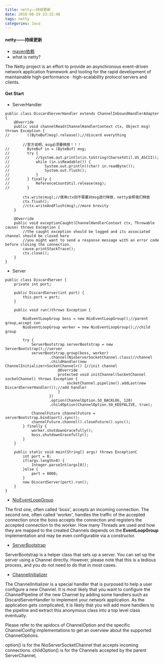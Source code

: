 ```yaml
---
title: netty——持续更新
date: 2018-08-29 23:15:48
tags: netty
categories: Java
---
```

#### netty——持续更新
- [maven依赖](https://mvnrepository.com/artifact/io.netty)
- what is netty?

The Netty project is an effort to provide an asynchronous event-driven network application framework and tooling for the rapid development of maintainable high-performance · high-scalability protocol servers and clients.

#### Get Start
- ServerHandler

```
public class DiscardServerHandler extends ChannelInboundHandlerAdapter {
    @Override
    public void channelRead(ChannelHandlerContext ctx, Object msg) throws Exception {
//        ((ByteBuf)msg).release();//discard everything

        //官方说明，msg必须要释放！！！
//        ByteBuf in = (ByteBuf) msg;
//        try {
//            //System.out.println(in.toString(CharsetUtil.US_ASCII));
//            while (in.isReadable()) {
//                System.out.println((char) in.readByte());
//                System.out.flush();
//            }
//        } finally {
//            ReferenceCountUtil.release(msg);
//        }

        ctx.write(msg);//使用ctx则不需要对msg进行释放，netty会帮我们释放
        ctx.flush();
        //ctx.writeAndFlush(msg);//more brevity
    }

    @Override
    public void exceptionCaught(ChannelHandlerContext ctx, Throwable cause) throws Exception {
        //the caught exception should be logged and its associated channel should be closed here
        //you might want to send a response message with an error code before closing the connection.
        cause.printStackTrace();
        ctx.close();
    }
}
```
- Server

```
public class DiscardServer {
    private int port;

    public DiscardServer(int port) {
        this.port = port;
    }

    public void run()throws Exception {

        NioEventLoopGroup boss = new NioEventLoopGroup();//parent group,accept con
        NioEventLoopGroup worker = new NioEventLoopGroup();//child group

        try {
            ServerBootstrap serverBootstrap = new ServerBootstrap();//server
            serverBootstrap.group(boss, worker)
                    .channel(NioServerSocketChannel.class)//channel
                    .childHandler(new ChannelInitializer<SocketChannel>() {//init channel
                        @Override
                        protected void initChannel(SocketChannel socketChannel) throws Exception {
                            socketChannel.pipeline().addLast(new DiscardServerHandler());//add handler
                        }
                    })
                    .option(ChannelOption.SO_BACKLOG, 128)
                    .childOption(ChannelOption.SO_KEEPALIVE, true);

            ChannelFuture channelFuture = serverBootstrap.bind(port).sync();
            channelFuture.channel().closeFuture().sync();
        } finally {
            worker.shutdownGracefully();
            boss.shutdownGracefully();
        }
    }

    public static void main(String[] args) throws Exception{
        int port = 0;
        if(args.length>0) {
            Integer.parseInt(args[0]);
        }else {
            port = 8080;
        }
        new DiscardServer(port).run();
    }
}
```

- [NioEventLoopGroup](http://netty.io/4.1/api/io/netty/channel/nio/NioEventLoopGroup.html)

The first one, often called 'boss', accepts an incoming connection. The second one, often called 'worker', handles the traffic of the accepted connection once the boss accepts the connection and registers the accepted connection to the worker. How many Threads are used and how they are mapped to the created Channels depends on the **EventLoopGroup** implementation and may be even configurable via a constructor.

- [ServerBootstrap](http://netty.io/4.1/api/io/netty/bootstrap/ServerBootstrap.html)

ServerBootstrap is a helper class that sets up a server. You can set up the server using a Channel directly. However, please note that this is a tedious process, and you do not need to do that in most cases.

- [ChannelInitializer](http://netty.io/4.1/api/io/netty/channel/ChannelInitializer.html)

The ChannelInitializer is a special handler that is purposed to help a user configure a new Channel. It is most likely that you want to configure the ChannelPipeline of the new Channel by adding some handlers such as DiscardServerHandler to implement your network application. As the application gets complicated, it is likely that you will add more handlers to the pipeline and extract this anonymous class into a top level class eventually.

Please refer to the apidocs of ChannelOption and the specific ChannelConfig implementations to get an overview about the supported ChannelOptions.

option() is for the NioServerSocketChannel that accepts incoming connections. childOption() is for the Channels accepted by the parent ServerChannel, 
